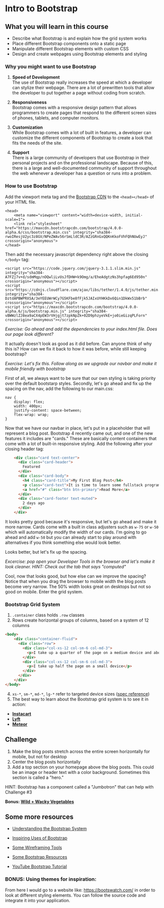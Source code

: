 # Intro to Bootstrap

## What you will learn in this course
* Describe what Bootstrap is and explain how the grid system works
* Place different Bootstrap components onto a static page
* Manipulate different Bootstrap elements with custom CSS
* Design and create webpages using Bootstrap elements and styling 

### Why you might want to use Bootstrap

1. <b>Speed of Development</b><br>
The use of Bootstrap really increases the speed at which a developer can stylize their webpage.  There are a lot of prewritten tools that allow the developer to put together a page without coding from scratch.

2. <b>Responsiveness</b><br>
Bootstrap comes with a responsive design pattern that allows programmers to create pages that respond to the different screen sizes of phones, tablets, and computer monitors.

3. <b>Customization</b><br>
While Bootstrap comes with a lot of built in features, a developer can customize the different components of Bootstrap to create a look that fits the needs of the site.

4. <b>Support</b><br>
There is a large community of developers that use Bootstrap in their personal projects and on the professional landscape.  Because of this, there is a large and well-documented community of support throughout the web whenever a developer has a question or runs into a problem.

### How to use Bootstrap

Add the viewport meta tag and the <a href="http://getbootstrap.com/getting-started/#download">Bootstrap CDN</a> to the ```<head></head>``` of your HTML file.

```
<head>
    <meta name="viewport" content="width=device-width, initial-scale=1">
    <link rel="stylesheet" href="https://maxcdn.bootstrapcdn.com/bootstrap/4.0.0-alpha.6/css/bootstrap.min.css" integrity="sha384-rwoIResjU2yc3z8GV/NPeZWAv56rSmLldC3R/AZzGRnGxQQKnKkoFVhFQhNUwEyJ" crossorigin="anonymous">
</head>
```

Then add the necessary javascript dependency right above the closing `</body>` tag: 

```
<script src="https://code.jquery.com/jquery-3.1.1.slim.min.js" integrity="sha384-A7FZj7v+d/sdmMqp/nOQwliLvUsJfDHW+k9Omg/a/EheAdgtzNs3hpfag6Ed950n" crossorigin="anonymous"></script>
<script src="https://cdnjs.cloudflare.com/ajax/libs/tether/1.4.0/js/tether.min.js" integrity="sha384-DztdAPBWPRXSA/3eYEEUWrWCy7G5KFbe8fFjk5JAIxUYHKkDx6Qin1DkWx51bBrb" crossorigin="anonymous"></script>
<script src="https://maxcdn.bootstrapcdn.com/bootstrap/4.0.0-alpha.6/js/bootstrap.min.js" integrity="sha384-vBWWzlZJ8ea9aCX4pEW3rVHjgjt7zpkNpZk+02D9phzyeVkE+jo0ieGizqPLForn" crossorigin="anonymous"></script>
```

_Exercise: Go ahead and add the dependencies to your index.html file. Does our page look different?_

It actually doesn't look as good as it did before. Can anyone think of why this is? How can we fix it back to how it was before, while still keeping bootstrap? 

_Exercise: Let's fix this. Follow along as we upgrade our navbar and make it mobile friendly with bootstrap_

First of all, we always want to be sure that our own styling is taking priority over the default bootstarp styles. Secondly, let's go ahead and fix up the spacing on the nav, add the following to our main.css: 
```
nav {
	display: flex;
	width: 400px;
	justify-content: space-between;
	flex-wrap: wrap;
}
```

Now that we have our navbar in place, let's put in a placeholder that will represent a blog post. Bootstrap 4 recently came out, and one of the new features it includes are "cards." These are basically content containers that come with a lot of built-in responsive styling. Add the following after your closing header tag: 

```html
    <div class="card text-center">
      <div class="card-header">
        Featured
      </div>
      <div class="card-body">
        <h4 class="card-title">My First Blog Post</h4>
        <p class="card-text">It is time to learn some fullstack programming. Are you ready?</p>
        <a href="#" class="btn btn-primary">Read More</a>
      </div>
      <div class="card-footer text-muted">
        2 days ago
      </div>
    </div>
```

It looks pretty good because it's responsive, but let's go ahead and make it more narrow. Cards come with a built in class adjusters such as `w-75` or `w-50` which will automatically modify the width of our cards. I'm going to go ahead and add `w-50` but you can already start to play around with alternatives if you think something else would look better.

Looks better, but let's fix up the spacing. 

_Excercise: pop open your Developer Tools in the browser and let's make it look cleaner. HINT: Check out the tab that says "computed"_

Cool, now that looks good, but how else can we improve the spacing? Notice that when you drag the browser to mobile width the blog posts become very narrow. The 50% width looks great on desktops but not so good on mobile. Enter the grid system. 

### Bootstrap Grid System

1.  `.container` class holds `.row` classes
2.  Rows create horizontal groups of columns, based on a system of 12 columns
```html
<body>
	<div class="container-fluid">
	  <div class="row">
	    <div class="col-xs-12 col-sm-6 col-md-3">
	      <p>I take up a quarter of the page on a medium device and above.</p>
	    </div>
	    <div class="col-xs-12 col-sm-6 col-md-3">
	      <p>I take up half the page on a small device</p>
	    </div>
	  </div>
	</div>
</body>
```
4.  `xs-*`, `sm-*`, `md-*`, `lg-*` refer to targeted device sizes ([spec reference](http://getbootstrap.com/css/#buttons-options))
5.  The best way to learn about the Bootstrap grid system is to see it in action:

- <b><a href="https://www.instacart.com/">Instacart</a></b><br>
- <b><a href="https://www.lyft.com/">Lyft</a></b><br>
- <b><a href="https://www.meteor.com/">Meteor</a></b>



## Challenge

1. Make the blog posts stretch across the entire screen horizontally for mobile, but not for desktop
2. Center the blog posts horizontally
3. Add a top section on your homepage above the blog posts. This could be an image or header text with a color background. Sometimes this section is called a "hero."

HINT: Bootstrap has a component called a "Jumbotron" that can help with Challenge #3


**Bonus: [Wild + Wacky Vegetables](https://github.com/Ollynov/FullStack-TSchool/blob/master/bootstrap-git/exercises.md)**

## Some more resources

* <a href="https://scotch.io/tutorials/understanding-the-bootstrap-3-grid-system">Understanding the Bootstrap System</a><br>

* <a href="http://expo.getbootstrap.com/">Inspiring Uses of Bootstrap</a><br>

* <a href="http://www.creativebloq.com/wireframes/top-wireframing-tools-11121302">Some Wireframing Tools</a>

* <a href="https://startbootstrap.com/bootstrap-resources/">Some Bootstrap Resources</a>

* <a href="https://www.youtube.com/watch?v=gqOEoUR5RHg">YouTube Bootstrap Tutorial</a>


### BONUS: Using themes for inspiration:

From here I would go to a website like: https://bootswatch.com/ in order to look at different styling elements. You can follow the source code and integrate it into your application.
